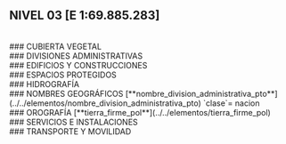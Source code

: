 ## NIVEL 03 [E 1:69.885.283]

<br />
### CUBIERTA VEGETAL
<br />
### DIVISIONES ADMINISTRATIVAS
<br />
### EDIFICIOS Y CONSTRUCCIONES
<br />
### ESPACIOS PROTEGIDOS
<br />
### HIDROGRAFÍA
<br />
### NOMBRES GEOGRÁFICOS
[**nombre_division_administrativa_pto**](../../elementos/nombre_division_administrativa_pto)  
`clase`= nacion  
<br />
### OROGRAFÍA
[**tierra_firme_pol**](../../elementos/tierra_firme_pol)  
<br />
### SERVICIOS E INSTALACIONES
<br />
### TRANSPORTE Y MOVILIDAD

